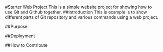 #Starter Web Project
This is a simple website project for showing how to use Git and Github together.
##Introduction
This is example is to show different parts of Git repository and various commands using a web project.

##Purpose

##Deployment

##How to Contribute

